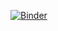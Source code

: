 [![Binder](https://mybinder.org/badge_logo.svg)](https://mybinder.org/v2/gh/ocefpaf/Proj_Modelagem_Oleo/HEAD)

